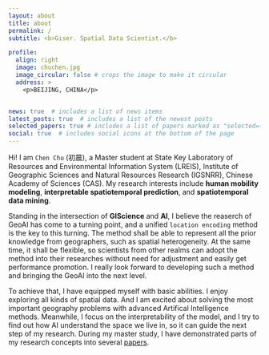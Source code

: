 ```yaml
---
layout: about
title: about
permalink: /
subtitle: <b>Giser. Spatial Data Scientist.</b>

profile:
  align: right
  image: chuchen.jpg
  image_circular: false # crops the image to make it circular
  address: >
    <p>BEIJING, CHINA</p>


news: true  # includes a list of news items
latest_posts: true  # includes a list of the newest posts
selected_papers: true # includes a list of papers marked as "selected={true}"
social: true  # includes social icons at the bottom of the page
---
```


Hi! I am `Chen Chu` (初晨), a Master student at State Key Laboratory of Resources and Environmental Information System (LREIS), Institute of Geographic Sciences and Natural Resources Research (IGSNRR), Chinese Academy of Sciences (CAS). My research interests include **human mobility modeling**, **interpretable spatiotemporal prediction**, and **spatiotemporal data mining**.

Standing in the intersection of <b>GIScience</b> and <b>AI</b>, I believe the reaserch of GeoAI has come to a turning point, and a unified `location encoding` method is the key to this turning. The method shall be able to represent all the prior knowledge from geographers, such as spatial heterogeneity. At the same time, it shall be flexible, so scientists from other realms can adopt the method into their researches without need for adjustment and easily get performance promotion. I really look forward to developing such a method and bringing the GeoAI into the next level.

To achieve that, I have equipped myself with basic abilities. I enjoy exploring all kinds of spatial data. And I am excited about solving the most important geography problems with advanced Artifical Intelligence methods. Meanwhile, I focus on the interpretability of the model, and I try to find out how AI understand the space we live in, so it can guide the next step of my research. During my master study, I have demonstrated parts of my research concepts into several [papers](https://chuchen2017.github.io/publications/).
